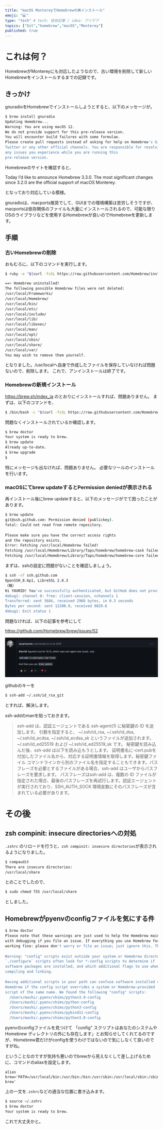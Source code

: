 ```yaml
---
title: "macOS MontereyでHomebrewの再インストール"
emoji: "💻"
type: "tech" # tech: 技術記事 / idea: アイデア
topics: ["Git","homebrew","macOS","Monterey"]
published: true
---
```


# これは何？

HomebrewがMontereyにも対応したようなので、古い環境を削除して新しいHomebrewをインストールするまでの記録です。

## きっかけ

gnuradioをHomebrewでインストールしようとすると、以下のメッセージが。

```sh
$ brew install gnuradio
Updating Homebrew...
Warning: You are using macOS 12.
We do not provide support for this pre-release version.
You will encounter build failures with some formulae.
Please create pull requests instead of asking for help on Homebrew's GitHub,
Twitter or any other official channels. You are responsible for resolving
any issues you experience while you are running this
pre-release version.
```

Homebrewのサイトを確認すると、

Today I’d like to announce Homebrew 3.3.0.
The most significant changes since 3.2.0 are the official support of macOS Monterey.

となっており対応している模様。

gnuradioは、macports推奨でして、GUIまでの環境構築は苦労しそうですが、macportsは依存関係のファイルも大量にインストールされるので、可能な限りOSのライブラリなどを使用するHomebrewが良いのでHomebrewを更新します。


## 手順

### 古いHomebrewの削除

おもむろに、以下のコマンドを実行します。

```sh
$ ruby -e "$(curl -fsSL https://raw.githubusercontent.com/Homebrew/install/master/uninstall)"
```

```sh
==> Homebrew uninstalled!
The following possible Homebrew files were not deleted:
/usr/local/Frameworks/
/usr/local/Homebrew/
/usr/local/bin/
/usr/local/etc/
/usr/local/include/
/usr/local/lib/
/usr/local/libexec/
/usr/local/man/
/usr/local/opt/
/usr/local/sbin/
/usr/local/share/
/usr/local/var/
You may wish to remove them yourself.
```

となりました。/usr/localへ自身で作成したファイルを保存していなければ問題ないので、削除します。
これで、アンインストールは終了です。


### Homebrewの新規インストール



https://brew.sh/index_ja のとおりにインストールすれば、問題ありません。
まずは、以下のコマンドを、

```sh
$ /bin/bash -c "$(curl -fsSL https://raw.githubusercontent.com/Homebrew/install/HEAD/install.sh)"
```

問題なくインストールされているか確認します。

```sh
$ brew doctor
Your system is ready to brew.
$ brew update
Already up-to-date.
$ brew upgrade
$ 
```
特にメッセージも出なければ、問題ありません。
必要なツールのインストールを行います。


### macOSにてbrew updateするとPermission deniedが表示される

再インストール後にbrew updateすると、以下のメッセージがでて困ったことがあります。

```sh
$ brew update
git@ssh.github.com: Permission denied (publickey).
fatal: Could not read from remote repository.

Please make sure you have the correct access rights
and the repository exists.
Error: Fetching /usr/local/Homebrew failed!
Fetching /usr/local/Homebrew/Library/Taps/homebrew/homebrew-cask failed!
Fetching /usr/local/Homebrew/Library/Taps/homebrew/homebrew-core failed!
```

まずは、sshの設定に問題がないことを確認しましょう。

```sh
$ ssh -vT ssh.github.com
OpenSSH_8.6p1, LibreSSL 2.8.3
（略）
Hi YOURID! You've successfully authenticated, but GitHub does not provide shell access.
debug1: channel 0: free: client-session, nchannels 1
Transferred: sent 3684, received 2968 bytes, in 0.3 seconds
Bytes per second: sent 12200.9, received 9829.6
debug1: Exit status 1
```


問題なければ、以下の記事を参考にして

https://github.com/Homebrew/brew/issues/52


![](/images/2022-09-09-06-06-01.png)


githubのキーを

```sh
$ ssh-add ~/.ssh/id_rsa_git
```
とすれば、解決します。

ssh-addのmanを貼っておきます。

> ssh-add は、認証エージェントである ssh-agent(1) に秘密鍵の ID を追加します。
引数を指定すると、 ~/.ssh/id_rsa, ~/.ssh/id_dsa, ~/.ssh/id_ecdsa, ~/.ssh/id_ecdsa_sk というファイルが追加されます。
~/.ssh/id_ed25519 および ~/.ssh/id_ed25519_sk です。 秘密鍵を読み込んだ後、ssh-add は以下を読み込もうとします。
証明書名に-cert.pubを付加したファイル名から、対応する証明書情報を取得します。秘密鍵ファイル  コマンドラインから別のファイル名を指定することもできます。パスフレーズを必要とするファイルがある場合、ssh-add はユーザからパスフレーズを要求します。 パスフレーズはssh-add は、複数の ID ファイルが指定された場合、最後のパスフレーズを再試行します。認証エージェントが実行されており、SSH_AUTH_SOCK 環境変数にそのパスフレーズが含まれている必要があります。

# その後

## zsh compinit: insecure directoriesへの対処

`.zshrc` のリロードを行うと、`zsh compinit: insecure directories`が表示されるようになりました。

```sh
$ compaudit
There are insecure directories:
/usr/local/share
```

とのことでしたので、

```sh
$ sudo chmod 755 /usr/local/share
```

としました。

## Homebrewがpyenvのconfigファイルを気にする件

```sh
$ brew doctor
Please note that these warnings are just used to help the Homebrew maintainers
with debugging if you file an issue. If everything you use Homebrew for is
working fine: please don't worry or file an issue; just ignore this. Thanks!

Warning: "config" scripts exist outside your system or Homebrew directories.
`./configure` scripts often look for *-config scripts to determine if
software packages are installed, and which additional flags to use when
compiling and linking.

Having additional scripts in your path can confuse software installed via
Homebrew if the config script overrides a system or Homebrew-provided
script of the same name. We found the following "config" scripts:
  /Users/mashi/.pyenv/shims/python3.9-config
  /Users/mashi/.pyenv/shims/python-config
  /Users/mashi/.pyenv/shims/python3-config
  /Users/mashi/.pyenv/shims/pybind11-config
  /Users/mashi/.pyenv/shims/python3.8-config
```

pyenvのconfigファイルを見つけて 「config" スクリプトはあなたのシステムや Homebrew ディレクトリの外にも存在します」とお知らせしてくれてるのですが、Homebrew君だけがconfigを使うわけではないので気にしなくて良いのですがね。

ということなのですが気持ち悪いのでbrewから見えなくして差し上げるために、コマンドのaliasを設定します。

```.zshrc
alias brew='PATH=/usr/local/bin:/usr/bin:/bin:/usr/sbin:/usr/local/sbin:/sbin brew'
```
上の一文を`.zshrc`などの適当な位置に書き込みます。

```sh
$ source ~/.zshrc
$ brew doctor
Your system is ready to brew.
```

これで大丈夫かと。